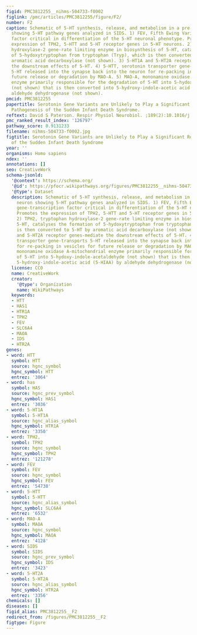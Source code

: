 ```yaml
---
figid: PMC3812255__nihms-504733-f0002
figlink: /pmc/articles/PMC3812255/figure/F2/
number: F2
caption: Schematic of 5-HT synthesis, release, and metabolism in a pre-synaptic neuron
  showing 5-HT pathway genes analyzed in SIDS. 1) FEV, Fifth Ewing Variant gene-transcription
  factor critical in differentiation of the 5-HT neuronal phenotype. Promotes the
  expression of TPH2, 5-HTT and 5-HT receptor genes in 5-HT neurons. 2) TPH2, tryptophan
  hydroxylase-2 gene-rate limiting enzyme in biosynthesis of 5-HT, catalyses the formation
  of 5-hydoxytryptophan from tryptophan (Tryp), which is then converted to 5-HT by
  aromatic acid decarboxylase (not shown). 3) 5-HT1A and 5-HT2A receptor genes-mediate
  the downstream effects of 5-HT. 4) 5-HTT, serotonin transporter gene-transports
  5-HT released into the synapse back into the neuron for re-packing in vesicles for
  future release or degradation by MAO-A. 5) MAO-A, mononamine oxidase A-mitochondrial
  enzyme primarily responsible for the degradation of 5-HT into 5-hydoxy-indole-acetaldehyde
  (not shown) that is then converted into 5-hydroxy-indole-acetic acid (5-HIAA) by
  aldehyde dehydrogenase (not shown).
pmcid: PMC3812255
papertitle: Serotonin Gene Variants are Unlikely to Play a Significant Role in the
  Pathogenesis of the Sudden Infant Death Syndrome.
reftext: David S Paterson. Respir Physiol Neurobiol. ;189(2):10.1016/j.resp.2013.07.001.
pmc_ranked_result_index: '126797'
pathway_score: 0.9131233
filename: nihms-504733-f0002.jpg
figtitle: Serotonin Gene Variants are Unlikely to Play a Significant Role in the Pathogenesis
  of the Sudden Infant Death Syndrome
year: ''
organisms: Homo sapiens
ndex: ''
annotations: []
seo: CreativeWork
schema-jsonld:
  '@context': https://schema.org/
  '@id': https://pfocr.wikipathways.org/figures/PMC3812255__nihms-504733-f0002.html
  '@type': Dataset
  description: Schematic of 5-HT synthesis, release, and metabolism in a pre-synaptic
    neuron showing 5-HT pathway genes analyzed in SIDS. 1) FEV, Fifth Ewing Variant
    gene-transcription factor critical in differentiation of the 5-HT neuronal phenotype.
    Promotes the expression of TPH2, 5-HTT and 5-HT receptor genes in 5-HT neurons.
    2) TPH2, tryptophan hydroxylase-2 gene-rate limiting enzyme in biosynthesis of
    5-HT, catalyses the formation of 5-hydoxytryptophan from tryptophan (Tryp), which
    is then converted to 5-HT by aromatic acid decarboxylase (not shown). 3) 5-HT1A
    and 5-HT2A receptor genes-mediate the downstream effects of 5-HT. 4) 5-HTT, serotonin
    transporter gene-transports 5-HT released into the synapse back into the neuron
    for re-packing in vesicles for future release or degradation by MAO-A. 5) MAO-A,
    mononamine oxidase A-mitochondrial enzyme primarily responsible for the degradation
    of 5-HT into 5-hydoxy-indole-acetaldehyde (not shown) that is then converted into
    5-hydroxy-indole-acetic acid (5-HIAA) by aldehyde dehydrogenase (not shown).
  license: CC0
  name: CreativeWork
  creator:
    '@type': Organization
    name: WikiPathways
  keywords:
  - HTT
  - HAS1
  - HTR1A
  - TPH2
  - FEV
  - SLC6A4
  - MAOA
  - IDS
  - HTR2A
genes:
- word: HTT
  symbol: HTT
  source: hgnc_symbol
  hgnc_symbol: HTT
  entrez: '3064'
- word: has
  symbol: HAS
  source: hgnc_prev_symbol
  hgnc_symbol: HAS1
  entrez: '3036'
- word: 5-HT1A
  symbol: 5-HT1A
  source: hgnc_alias_symbol
  hgnc_symbol: HTR1A
  entrez: '3350'
- word: TPH2,
  symbol: TPH2
  source: hgnc_symbol
  hgnc_symbol: TPH2
  entrez: '121278'
- word: FEV
  symbol: FEV
  source: hgnc_symbol
  hgnc_symbol: FEV
  entrez: '54738'
- word: 5-HTT
  symbol: 5-HTT
  source: hgnc_alias_symbol
  hgnc_symbol: SLC6A4
  entrez: '6532'
- word: MAO-A
  symbol: MAOA
  source: hgnc_symbol
  hgnc_symbol: MAOA
  entrez: '4128'
- word: SIDS
  symbol: SIDS
  source: hgnc_prev_symbol
  hgnc_symbol: IDS
  entrez: '3423'
- word: 5-HT2A
  symbol: 5-HT2A
  source: hgnc_alias_symbol
  hgnc_symbol: HTR2A
  entrez: '3356'
chemicals: []
diseases: []
figid_alias: PMC3812255__F2
redirect_from: /figures/PMC3812255__F2
figtype: Figure
---
```

